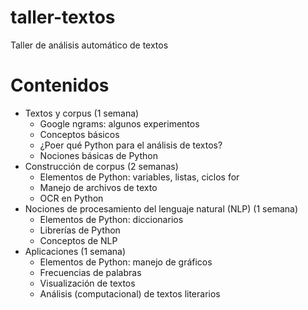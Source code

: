 # taller-textos
Taller de análisis automático de textos

# Contenidos
- Textos y corpus (1 semana)
    - Google ngrams: algunos experimentos
    - Conceptos básicos
    - ¿Poer qué Python para el análisis de textos?
    - Nociones básicas de Python  
- Construcción de corpus (2 semanas)
    - Elementos de Python: variables, listas, ciclos for
    - Manejo de archivos de texto
    - OCR en Python
- Nociones de procesamiento del lenguaje natural (NLP) (1 semana)
    - Elementos de Python: diccionarios
    - Librerías de Python
    - Conceptos de NLP 
- Aplicaciones  (1 semana)
    - Elementos de Python: manejo de gráficos
    - Frecuencias de palabras
    - Visualización de textos
    - Análisis (computacional) de textos literarios
  
